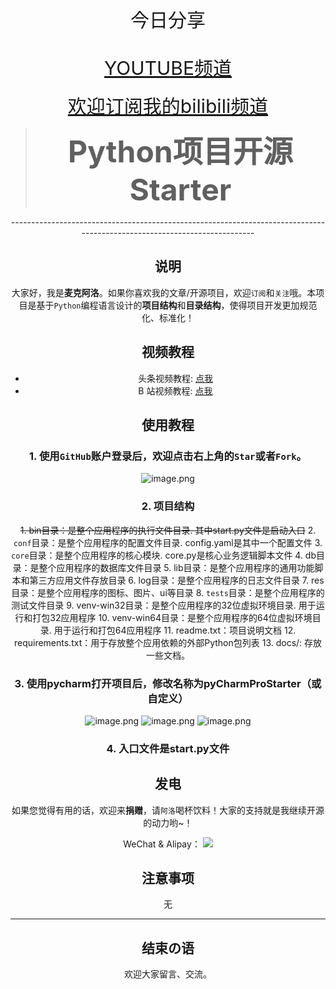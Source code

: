 

<div align="center">
  <img alt="" id="zhh-logo-path" src="https://article.biliimg.com/bfs/article/f64d2c3eaa0bad6350e7c956b56116b05b3d9bf0.png" />
  <div style="margin-top:1.1em;margin-bottom:1.1em;font-size:30px">今日分享</div>
  <div>
  <a href="https://www.youtube.com/channel/UCHDCnROLuwphs9sHHjwGj5g" style="margin-top:1.1em;margin-bottom:1.1em;font-size:30px">YOUTUBE频道</a><br></br>
<a href="https://space.bilibili.com/558452474" style="margin-top:1.1em;margin-bottom:1.1em;font-size:30px;">欢迎订阅我的bilibili频道</a>
  <blockquote><b><font id="zhh-article-name" size="7">Python项目开源Starter</font></b></blockquote>
</div>
-------------------------------------------------------------------------------------------------------------------------

## 说明
大家好，我是**麦克阿洛**。如果你喜欢我的文章/开源项目，欢迎`订阅`和`关注`哦。本项目是基于`Python`编程语言设计的**项目结构**和**目录结构**，使得项目开发更加规范化、标准化！


## 视频教程
* 头条视频教程: [点我](https://www.youtube.com/channel/UCHDCnROLuwphs9sHHjwGj5g)
* B 站视频教程: [点我](https://space.bilibili.com/558452474)


## 使用教程
### 1. 使用`GitHub`账户登录后，欢迎点击右上角的`Star`或者`Fork`。
![image.png](https://tva1.sinaimg.cn/large/a08bbb05ly1h5xbj3o4uxj20hr0brq4b.jpg)


### 2. 项目结构
~~1. bin目录：是整个应用程序的执行文件目录. 其中start.py文件是启动入口~~
2. `conf`目录：是整个应用程序的配置文件目录. config.yaml是其中一个配置文件
3. `core`目录：是整个应用程序的核心模块. core.py是核心业务逻辑脚本文件
4. db目录：是整个应用程序的数据库文件目录
5. lib目录：是整个应用程序的通用功能脚本和第三方应用文件存放目录
6. log目录：是整个应用程序的日志文件目录
7. res目录：是整个应用程序的图标、图片、ui等目录
8. `tests`目录：是整个应用程序的测试文件目录
9. venv-win32目录：是整个应用程序的32位虚拟环境目录. 用于运行和打包32应用程序
10. venv-win64目录：是整个应用程序的64位虚拟环境目录. 用于运行和打包64应用程序
11. readme.txt：项目说明文档
12. requirements.txt：用于存放整个应用依赖的外部Python包列表
13. docs/: 存放一些文档。

### 3. 使用pycharm打开项目后，修改名称为**pyCharmProStarter**（或自定义）
 
![image.png](https://tva1.sinaimg.cn/large/a08bbb05ly1h5xbnh9aauj20oi0i7qap.jpg)
![image.png](https://tva1.sinaimg.cn/large/a08bbb05ly1h5xbnx9tqsj20tr08zmy1.jpg)
![image.png](https://tva1.sinaimg.cn/large/a08bbb05ly1h5xbowv27kj20w9077dgl.jpg)

### 4. 入口文件是start.py文件

## 发电

如果您觉得有用的话，欢迎来**捐赠**，请`阿洛`喝杯饮料！大家的支持就是我继续开源的动力哟~！

WeChat & Alipay： [![](https://github.com/xiuluo211314/Note163Checkin/raw/main/images/pay_tool.png)](https://github.com/xiuluo211314/Note163Checkin/blob/main/images/pay_tool.png)


## 注意事项
无

-------------------------------------------------------------------------------------------------------------------------
## 结束の语 
欢迎大家留言、交流。

